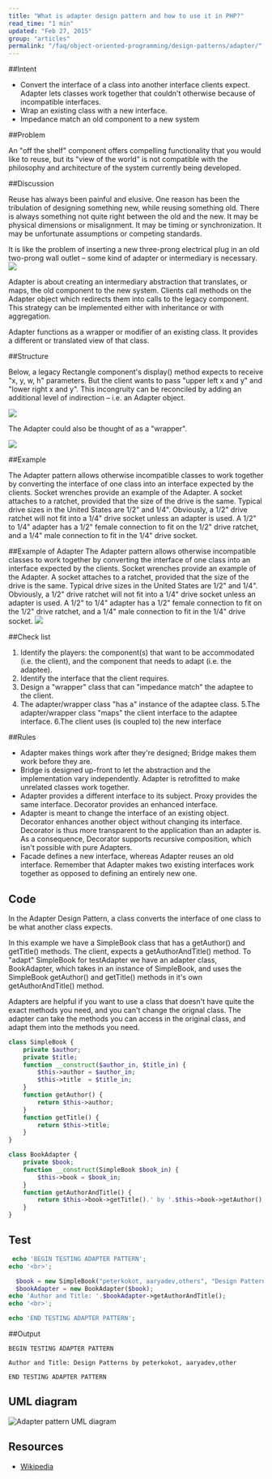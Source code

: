 ```yaml
---
title: "What is adapter design pattern and how to use it in PHP?"
read_time: "1 min"
updated: "Feb 27, 2015"
group: "articles"
permalink: "/faq/object-oriented-programming/design-patterns/adapter/"
---
```


##Intent

* Convert the interface of a class into another interface clients expect. Adapter lets classes work together that couldn't otherwise because of incompatible interfaces.
* Wrap an existing class with a new interface.
* Impedance match an old component to a new system

##Problem

An "off the shelf" component offers compelling functionality that you would like to reuse, but its "view of the world" is not compatible with the philosophy and architecture of the system currently being developed.

##Discussion

Reuse has always been painful and elusive. One reason has been the tribulation of designing something new, while reusing something old. There is always something not quite right between the old and the new. It may be physical dimensions or misalignment. It may be timing or synchronization. It may be unfortunate assumptions or competing standards.

It is like the problem of inserting a new three-prong electrical plug in an old two-prong wall outlet – some kind of adapter or intermediary is necessary.
<img src="https://lh3.googleusercontent.com/gv5neGv-D4plGl8s5kgQXHFJo8eD-QjKxIQvvXBbXuE=w779-h362-no">

Adapter is about creating an intermediary abstraction that translates, or maps, the old component to the new system. Clients call methods on the Adapter object which redirects them into calls to the legacy component. This strategy can be implemented either with inheritance or with aggregation.

Adapter functions as a wrapper or modifier of an existing class. It provides a different or translated view of that class.

##Structure

Below, a legacy Rectangle component's display() method expects to receive "x, y, w, h" parameters. But the client wants to pass "upper left x and y" and "lower right x and y". This incongruity can be reconciled by adding an additional level of indirection – i.e. an Adapter object.

<img src="https://lh6.googleusercontent.com/-6henwb2GmU4/VO944QwpXGI/AAAAAAAACEY/3Zl1r9VWas4/w1044-h538-no/Adapter_1-2x.png">

The Adapter could also be thought of as a "wrapper".

<img src="https://lh4.googleusercontent.com/-xePjLOZJ9io/VO944Mi1GSI/AAAAAAAACEU/mT_Aum9zJ0E/w1044-h461-no/Adapter-2x.png">

##Example

The Adapter pattern allows otherwise incompatible classes to work together by converting the interface of one class into an interface expected by the clients. Socket wrenches provide an example of the Adapter. A socket attaches to a ratchet, provided that the size of the drive is the same. Typical drive sizes in the United States are 1/2" and 1/4". Obviously, a 1/2" drive ratchet will not fit into a 1/4" drive socket unless an adapter is used. A 1/2" to 1/4" adapter has a 1/2" female connection to fit on the 1/2" drive ratchet, and a 1/4" male connection to fit in the 1/4" drive socket.

##Example of Adapter
The Adapter pattern allows otherwise incompatible classes to work together by converting the interface of one class into an interface expected by the clients. Socket wrenches provide an example of the Adapter. A socket attaches to a ratchet, provided that the size of the drive is the same. Typical drive sizes in the United States are 1/2" and 1/4". Obviously, a 1/2" drive ratchet will not fit into a 1/4" drive socket unless an adapter is used. A 1/2" to 1/4" adapter has a 1/2" female connection to fit on the 1/2" drive ratchet, and a 1/4" male connection to fit in the 1/4" drive socket.
<img src="https://lh6.googleusercontent.com/-_HKoJIu7Mpo/VO96SH68ciI/AAAAAAAACEw/i0wGDN4GWA0/w663-h547-no/Adapter_example1-2x.png">

##Check list

1. Identify the players: the component(s) that want to be accommodated (i.e. the client), and the component that needs to adapt (i.e. the adaptee).
2. Identify the interface that the client requires.
3. Design a "wrapper" class that can "impedance match" the adaptee to the client.
4. The adapter/wrapper class "has a" instance of the adaptee class.
5.The adapter/wrapper class "maps" the client interface to the adaptee interface.
6.The client uses (is coupled to) the new interface

##Rules

* Adapter makes things work after they're designed; Bridge makes them work before they are.
* Bridge is designed up-front to let the abstraction and the implementation vary independently. Adapter is retrofitted to make unrelated classes work together.
* Adapter provides a different interface to its subject. Proxy provides the same interface. Decorator provides an enhanced interface.
* Adapter is meant to change the interface of an existing object. Decorator enhances another object without changing its interface. Decorator is thus more transparent to the application than an adapter is. As a consequence, Decorator supports recursive composition, which isn't possible with pure Adapters.
* Facade defines a new interface, whereas Adapter reuses an old interface. Remember that Adapter makes two existing interfaces work together as opposed to defining an entirely new one.

## Code

In the Adapter Design Pattern, a class converts the interface of one class to be what another class expects.

In this example we have a SimpleBook class that has a getAuthor() and getTitle() methods. The client, expects a getAuthorAndTitle() method. To "adapt" SimpleBook for testAdapter we have an adapter class, BookAdapter, which takes in an instance of SimpleBook, and uses the SimpleBook getAuthor() and getTitle() methods in it's own getAuthorAndTitle() method.

Adapters are helpful if you want to use a class that doesn't have quite the exact methods you need, and you can't change the orignal class. The adapter can take the methods you can access in the original class, and adapt them into the methods you need.


```php
class SimpleBook {
    private $author;
    private $title;
    function __construct($author_in, $title_in) {
        $this->author = $author_in;
        $this->title  = $title_in;
    }
    function getAuthor() {
        return $this->author;
    }
    function getTitle() {
        return $this->title;
    }
}

class BookAdapter {
    private $book;
    function __construct(SimpleBook $book_in) {
        $this->book = $book_in;
    }
    function getAuthorAndTitle() {
        return $this->book->getTitle().' by '.$this->book->getAuthor();
    }
}
```

## Test

```php
 echo 'BEGIN TESTING ADAPTER PATTERN';
echo '<br>';

  $book = new SimpleBook("peterkokot, aaryadev,others", "Design Patterns");
  $bookAdapter = new BookAdapter($book);
echo 'Author and Title: '.$bookAdapter->getAuthorAndTitle();
echo '<br>';

echo 'END TESTING ADAPTER PATTERN';
```

##Output

```
BEGIN TESTING ADAPTER PATTERN

Author and Title: Design Patterns by peterkokot, aaryadev,other

END TESTING ADAPTER PATTERN
```

## UML diagram

![Adapter pattern UML diagram](/images/design-patterns/adapter.png "Adapter pattern UML diagram")

## Resources

* [Wikipedia](http://en.wikipedia.org/wiki/Adapter_pattern)
